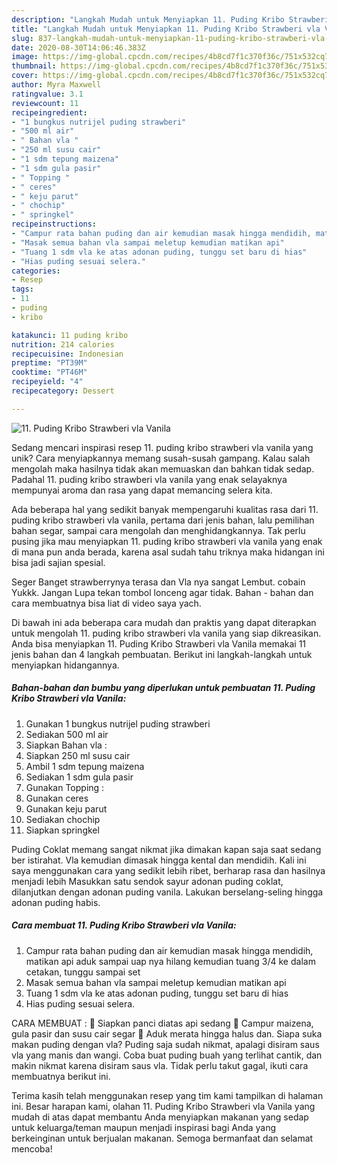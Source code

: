 ```yaml
---
description: "Langkah Mudah untuk Menyiapkan 11. Puding Kribo Strawberi vla Vanila Anti Gagal"
title: "Langkah Mudah untuk Menyiapkan 11. Puding Kribo Strawberi vla Vanila Anti Gagal"
slug: 837-langkah-mudah-untuk-menyiapkan-11-puding-kribo-strawberi-vla-vanila-anti-gagal
date: 2020-08-30T14:06:46.383Z
image: https://img-global.cpcdn.com/recipes/4b8cd7f1c370f36c/751x532cq70/11-puding-kribo-strawberi-vla-vanila-foto-resep-utama.jpg
thumbnail: https://img-global.cpcdn.com/recipes/4b8cd7f1c370f36c/751x532cq70/11-puding-kribo-strawberi-vla-vanila-foto-resep-utama.jpg
cover: https://img-global.cpcdn.com/recipes/4b8cd7f1c370f36c/751x532cq70/11-puding-kribo-strawberi-vla-vanila-foto-resep-utama.jpg
author: Myra Maxwell
ratingvalue: 3.1
reviewcount: 11
recipeingredient:
- "1 bungkus nutrijel puding strawberi"
- "500 ml air"
- " Bahan vla "
- "250 ml susu cair"
- "1 sdm tepung maizena"
- "1 sdm gula pasir"
- " Topping "
- " ceres"
- " keju parut"
- " chochip"
- " springkel"
recipeinstructions:
- "Campur rata bahan puding dan air kemudian masak hingga mendidih, matikan api aduk sampai uap nya hilang kemudian tuang 3/4 ke dalam cetakan, tunggu sampai set"
- "Masak semua bahan vla sampai meletup kemudian matikan api"
- "Tuang 1 sdm vla ke atas adonan puding, tunggu set baru di hias"
- "Hias puding sesuai selera."
categories:
- Resep
tags:
- 11
- puding
- kribo

katakunci: 11 puding kribo 
nutrition: 214 calories
recipecuisine: Indonesian
preptime: "PT39M"
cooktime: "PT46M"
recipeyield: "4"
recipecategory: Dessert

---
```



![11. Puding Kribo Strawberi vla Vanila](https://img-global.cpcdn.com/recipes/4b8cd7f1c370f36c/751x532cq70/11-puding-kribo-strawberi-vla-vanila-foto-resep-utama.jpg)

Sedang mencari inspirasi resep 11. puding kribo strawberi vla vanila yang unik? Cara menyiapkannya memang susah-susah gampang. Kalau salah mengolah maka hasilnya tidak akan memuaskan dan bahkan tidak sedap. Padahal 11. puding kribo strawberi vla vanila yang enak selayaknya mempunyai aroma dan rasa yang dapat memancing selera kita.

Ada beberapa hal yang sedikit banyak mempengaruhi kualitas rasa dari 11. puding kribo strawberi vla vanila, pertama dari jenis bahan, lalu pemilihan bahan segar, sampai cara mengolah dan menghidangkannya. Tak perlu pusing jika mau menyiapkan 11. puding kribo strawberi vla vanila yang enak di mana pun anda berada, karena asal sudah tahu triknya maka hidangan ini bisa jadi sajian spesial.

Seger Banget strawberrynya terasa dan Vla nya sangat Lembut. cobain Yukkk. Jangan Lupa tekan tombol lonceng agar tidak. Bahan - bahan dan cara membuatnya bisa liat di video saya yach.


Di bawah ini ada beberapa cara mudah dan praktis yang dapat diterapkan untuk mengolah 11. puding kribo strawberi vla vanila yang siap dikreasikan. Anda bisa menyiapkan 11. Puding Kribo Strawberi vla Vanila memakai 11 jenis bahan dan 4 langkah pembuatan. Berikut ini langkah-langkah untuk menyiapkan hidangannya.

<!--inarticleads1-->

##### Bahan-bahan dan bumbu yang diperlukan untuk pembuatan 11. Puding Kribo Strawberi vla Vanila:

1. Gunakan 1 bungkus nutrijel puding strawberi
1. Sediakan 500 ml air
1. Siapkan  Bahan vla :
1. Siapkan 250 ml susu cair
1. Ambil 1 sdm tepung maizena
1. Sediakan 1 sdm gula pasir
1. Gunakan  Topping :
1. Gunakan  ceres
1. Gunakan  keju parut
1. Sediakan  chochip
1. Siapkan  springkel


Puding Coklat memang sangat nikmat jika dimakan kapan saja saat sedang ber istirahat. Vla kemudian dimasak hingga kental dan mendidih. Kali ini saya menggunakan cara yang sedikit lebih ribet, berharap rasa dan hasilnya menjadi lebih Masukkan satu sendok sayur adonan puding coklat, dilanjutkan dengan adonan puding vanila. Lakukan berselang-seling hingga adonan puding habis. 

<!--inarticleads2-->

##### Cara membuat 11. Puding Kribo Strawberi vla Vanila:

1. Campur rata bahan puding dan air kemudian masak hingga mendidih, matikan api aduk sampai uap nya hilang kemudian tuang 3/4 ke dalam cetakan, tunggu sampai set
1. Masak semua bahan vla sampai meletup kemudian matikan api
1. Tuang 1 sdm vla ke atas adonan puding, tunggu set baru di hias
1. Hias puding sesuai selera.


CARA MEMBUAT :  Siapkan panci diatas api sedang  Campur maizena, gula pasir dan susu cair segar  Aduk merata hingga halus dan. Siapa suka makan puding dengan vla? Puding saja sudah nikmat, apalagi disiram saus vla yang manis dan wangi. Coba buat puding buah yang terlihat cantik, dan makin nikmat karena disiram saus vla. Tidak perlu takut gagal, ikuti cara membuatnya berikut ini. 

Terima kasih telah menggunakan resep yang tim kami tampilkan di halaman ini. Besar harapan kami, olahan 11. Puding Kribo Strawberi vla Vanila yang mudah di atas dapat membantu Anda menyiapkan makanan yang sedap untuk keluarga/teman maupun menjadi inspirasi bagi Anda yang berkeinginan untuk berjualan makanan. Semoga bermanfaat dan selamat mencoba!
